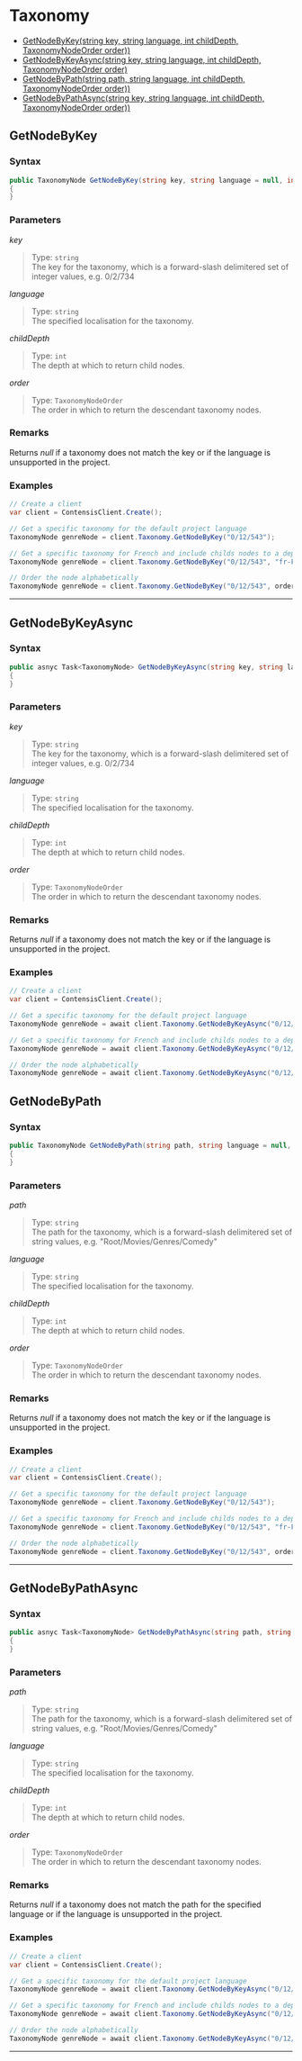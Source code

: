 # Taxonomy



- [GetNodeByKey(string key, string language, int childDepth, TaxonomyNodeOrder order))](#getnodebykey)
- [GetNodeByKeyAsync(string key, string language, int childDepth, TaxonomyNodeOrder order)](#getnodebykeyasync)
- [GetNodeByPath(string path, string language, int childDepth, TaxonomyNodeOrder order))](#getnodebypath)
- [GetNodeByPathAsync(string key, string language, int childDepth, TaxonomyNodeOrder order))](#getnodebypathasync)

## GetNodeByKey

### Syntax

```cs
public TaxonomyNode GetNodeByKey(string key, string language = null, int childDepth = 0, TaxonomyNodeOrder order = TaxonomyNodeOrder.Defined)
{
}
```

### Parameters

*key*
> Type: `string`  
> The key for the taxonomy, which is a forward-slash delimitered set of integer values, e.g. 0/2/734 

*language*
> Type: `string`  
> The specified localisation for the taxonomy.

*childDepth*
> Type: `int`  
> The depth at which to return child nodes.

*order*
> Type: `TaxonomyNodeOrder`  
> The order in which to return the descendant taxonomy nodes.

### Remarks

Returns *null* if a taxonomy does not match the key or if the language is unsupported in the project.

### Examples

```cs
// Create a client
var client = ContensisClient.Create();

// Get a specific taxonomy for the default project language
TaxonomyNode genreNode = client.Taxonomy.GetNodeByKey("0/12/543");

// Get a specific taxonomy for French and include childs nodes to a depth of 2
TaxonomyNode genreNode = client.Taxonomy.GetNodeByKey("0/12/543", "fr-FR", 2);

// Order the node alphabetically
TaxonomyNode genreNode = client.Taxonomy.GetNodeByKey("0/12/543", order: TaxonomyNodeOrder.Alphabetical);
```

---

## GetNodeByKeyAsync

### Syntax

```cs
public asnyc Task<TaxonomyNode> GetNodeByKeyAsync(string key, string language = null, int childDepth = 0, TaxonomyNodeOrder order = TaxonomyNodeOrder.Defined)
{
}
```

### Parameters

*key*
> Type: `string`  
> The key for the taxonomy, which is a forward-slash delimitered set of integer values, e.g. 0/2/734 

*language*
> Type: `string`  
> The specified localisation for the taxonomy.

*childDepth*
> Type: `int`  
> The depth at which to return child nodes.

*order*
> Type: `TaxonomyNodeOrder`  
> The order in which to return the descendant taxonomy nodes.

### Remarks

Returns *null* if a taxonomy does not match the key or if the language is unsupported in the project.

### Examples

```cs
// Create a client
var client = ContensisClient.Create();

// Get a specific taxonomy for the default project language
TaxonomyNode genreNode = await client.Taxonomy.GetNodeByKeyAsync("0/12/543");

// Get a specific taxonomy for French and include childs nodes to a depth of 2
TaxonomyNode genreNode = await client.Taxonomy.GetNodeByKeyAsync("0/12/543", "fr-FR", 2);

// Order the node alphabetically
TaxonomyNode genreNode = await client.Taxonomy.GetNodeByKeyAsync("0/12/543", order: TaxonomyNodeOrder.Alphabetical);
```

## GetNodeByPath

### Syntax

```cs
public TaxonomyNode GetNodeByPath(string path, string language = null, int childDepth = 0, TaxonomyNodeOrder order = TaxonomyNodeOrder.Defined)
{
}
```

### Parameters

*path*
> Type: `string`  
> The path for the taxonomy, which is a forward-slash delimitered set of string values, e.g. "Root/Movies/Genres/Comedy" 

*language*
> Type: `string`  
> The specified localisation for the taxonomy.

*childDepth*
> Type: `int`  
> The depth at which to return child nodes.

*order*
> Type: `TaxonomyNodeOrder`  
> The order in which to return the descendant taxonomy nodes.

### Remarks

Returns *null* if a taxonomy does not match the key or if the language is unsupported in the project.

### Examples

```cs
// Create a client
var client = ContensisClient.Create();

// Get a specific taxonomy for the default project language
TaxonomyNode genreNode = client.Taxonomy.GetNodeByKey("0/12/543");

// Get a specific taxonomy for French and include childs nodes to a depth of 2
TaxonomyNode genreNode = client.Taxonomy.GetNodeByKey("0/12/543", "fr-FR", 2);

// Order the node alphabetically
TaxonomyNode genreNode = client.Taxonomy.GetNodeByKey("0/12/543", order: TaxonomyNodeOrder.Alphabetical);
```

---


## GetNodeByPathAsync

### Syntax

```cs
public asnyc Task<TaxonomyNode> GetNodeByPathAsync(string path, string language = null, int childDepth = 0, TaxonomyNodeOrder order = TaxonomyNodeOrder.Defined)
{
}
```

### Parameters

*path*
> Type: `string`  
> The path for the taxonomy, which is a forward-slash delimitered set of string values, e.g. "Root/Movies/Genres/Comedy" 

*language*
> Type: `string`  
> The specified localisation for the taxonomy.

*childDepth*
> Type: `int`  
> The depth at which to return child nodes.

*order*
> Type: `TaxonomyNodeOrder`  
> The order in which to return the descendant taxonomy nodes.

### Remarks

Returns *null* if a taxonomy does not match the path for the specified language or if the language is unsupported in the project.

### Examples

```cs
// Create a client
var client = ContensisClient.Create();

// Get a specific taxonomy for the default project language
TaxonomyNode genreNode = await client.Taxonomy.GetNodeByKeyAsync("0/12/543");

// Get a specific taxonomy for French and include childs nodes to a depth of 2
TaxonomyNode genreNode = await client.Taxonomy.GetNodeByKeyAsync("0/12/543", "fr-FR", 2);

// Order the node alphabetically
TaxonomyNode genreNode = await client.Taxonomy.GetNodeByKeyAsync("0/12/543", order: TaxonomyNodeOrder.Alphabetical);
```

---